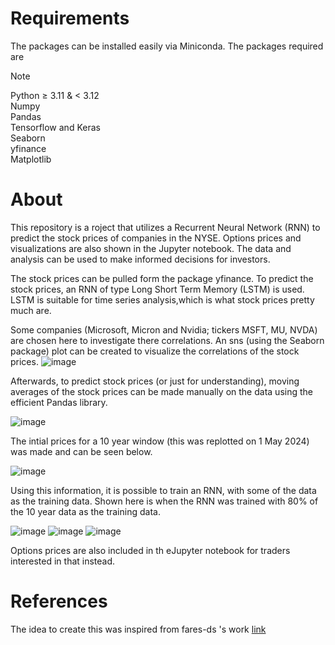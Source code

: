 <h1>Requirements</h1>
The packages can be installed easily via Miniconda. The packages required are

> [!NOTE]
> Python &ge; 3.11 & < 3.12 <br>
> Numpy <br>
> Pandas <br>
> Tensorflow and Keras <br>
> Seaborn <br>
> yfinance <br>
> Matplotlib <br>

<h1>About</h1>
This repository is a roject that utilizes a Recurrent Neural Network (RNN) to predict the stock prices of companies in the NYSE. Options prices and visualizations are also shown in the Jupyter notebook. 
The data and analysis can be used to make informed decisions for investors.

The stock prices can be pulled form the package yfinance. To predict the stock prices, an RNN of type Long Short Term Memory (LSTM) is used. LSTM is suitable for time series analysis,which is what stock prices pretty much are.


Some companies (Microsoft, Micron and Nvidia; tickers MSFT, MU, NVDA) are chosen here to investigate there correlations. An sns (using the Seaborn package) plot can be created to visualize the correlations of the stock prices.
![image](https://github.com/shsgResume/StockNeuralNetworks/assets/167844966/23345cd8-d5d2-46ec-a55f-f71b1a37f7e3)


Afterwards, to predict stock prices (or just for understanding), moving averages of the stock prices can be made manually on the data using the efficient Pandas library.

![image](https://github.com/shsgResume/StockNeuralNetworks/assets/167844966/b4fb5458-5ee2-44f0-a719-1142ce2bc887)



The intial prices for a 10 year window (this was replotted on 1 May 2024) was made and can be seen below.

![image](https://github.com/shsgResume/StockNeuralNetworks/assets/167844966/0231f41d-c609-4152-b8fb-4788d5c13d20)

Using this information, it is possible to train an RNN, with some of the data as the training data. Shown here is when the RNN was trained with 80% of the 10 year data as the training data.

![image](https://github.com/shsgResume/StockNeuralNetworks/assets/167844966/9dd899f3-d15f-4110-bde1-21a045767c0a)
![image](https://github.com/shsgResume/StockNeuralNetworks/assets/167844966/2b1e677b-720d-4d8a-a365-c22bba0803f8)
![image](https://github.com/shsgResume/StockNeuralNetworks/assets/167844966/b74f6e80-4b6f-4dce-ba4c-8219f32f75d0)

Options prices are also included in th eJupyter notebook for traders interested in that instead.

<h1>References</h1>

The idea to create this was inspired from fares-ds 's work [link](https://github.com/fares-ds/Predicting-the-closing-stock-price-of-APPLE-using-LSTM)





